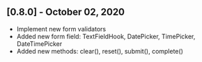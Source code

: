 ## [0.8.0] - October 02, 2020

* Implement new form validators
* Added new form field: TextFieldHook, DatePicker, TimePicker, DateTimePicker
* Added new methods: clear(), reset(), submit(), complete()

